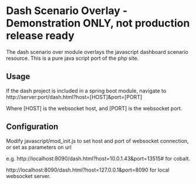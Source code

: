 # Dash Scenario Overlay - Demonstration ONLY, not production release ready
The dash scenario over module overlays the javascript dashboard scenario resource. This is a pure java script port of the php site.

## Usage
If the dash project is included in a spring boot module, navigate to http://server:port/dash.html?host=[HOST]&port=[PORT]

Where [HOST] is the websocket host, and [PORT] is the websocket port.

## Configuration
Modify javascript/mod_init.js to set host and port of websocket connection, or set as parameters on url


e.g.
http://localhost:8090/dash.html?host=10.0.1.43&port=13515#
for cobalt.

http://localhost:8090/dash.html?host=127.0.0.1&port=8090
for local websocket server.